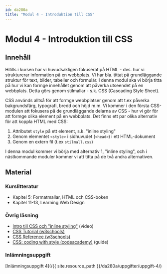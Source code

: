 ```yaml
---
id: da280a
title: "Modul 4 - Introduktion till CSS"
---
```


# Modul 4 - Introduktion till CSS

## Innehåll

Hitills i kursen har vi huvudsakligen fokuserat på HTML - dvs. hur vi strukturerar information på en webbplats. Vi har bla. tittat på grundläggande struktur för text, bilder, tabeller och formulär. I denna modul ska vi börja titta på hur vi kan formge innehållet genom att påverka utseendet på en webbplats. Detta görs genom stilmallar - s.k. CSS (Cascading Style Sheet).

CSS används alltså för att formge webbplatser genom att t.ex påverka bakgrundsfärg, typografi, bredd och höjd m.m. Vi kommer i den första CSS-modulen att fokusera på de grundläggande delarna av CSS - hur vi gör för att formge olika element på en webbplats. Det finns ett par olika alternativ för att koppla HTML med CSS:

1. Attributet `style` på ett element, s.k. "inline styling"
2. Genom elementet `<style>` i sidhuvudet (`<head>`) i ett HTML-dokument
3. Genom en extern fil (t.ex `stilmall.css`)

I denna modul kommer vi börja med alternativ 1, "inline styling", och i nästkommande moduler kommer vi att titta på de två andra alternativen.

## Material

### Kurslitteratur

* Kapitel 5: Formatmallar, HTML och CSS-boken
* Kapitel 11-13, Learning Web Design

### Övrig läsning

* [Intro till CSS och "inline styling"](https://youtu.be/yfoY53QXEnI?si=rFkdeXCRJk1Pawmw) (video)
* [CSS Tutorial (w3schools)](http://www.w3schools.com/css/)
* [CSS Reference (w3schools)](http://www.w3schools.com/cssref/default.asp)
* [CSS: coding with style (codeacademy)](https://www.codecademy.com/resources/docs/css) (guide)

### Inlämningsuppgift

[Inlämningsuppgift 4](/{{ site.resource_path }}/da280a/uppgifter/uppgift-4/)
